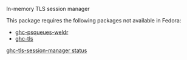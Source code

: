In-memory TLS session manager

This package requires the following packages not available in Fedora:

* [ghc-psqueues-weldr](../ghc-psqueues-weldr)
* [ghc-tls](../ghc-tls)

[ghc-tls-session-manager status](https://copr.fedorainfracloud.org/coprs/dshea/bdcs-haskell-deps/package/ghc-tls-session-manager/status_image/last_build.png)
